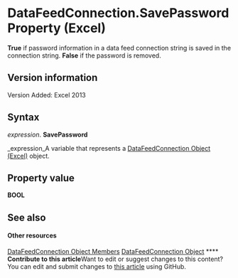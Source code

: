 
# DataFeedConnection.SavePassword Property (Excel)

 **True** if password information in a data feed connection string is saved in the connection string. **False** if the password is removed.


## Version information

Version Added: Excel 2013 


## Syntax

 _expression_. **SavePassword**

 _expression_A variable that represents a  [DataFeedConnection Object (Excel)](2ccb242b-28d5-3baf-78be-aa8f7478f4b6.md) object.


## Property value

 **BOOL**


## See also


#### Other resources


 [DataFeedConnection Object Members](33157c0b-c8d1-355f-8e72-3c7738ff67af.md)
 [DataFeedConnection Object](2ccb242b-28d5-3baf-78be-aa8f7478f4b6.md)
****   **Contribute to this article**Want to edit or suggest changes to this content? You can edit and submit changes to  [this article](https://github.com/jhershey00/VBA_Excel_Test/OpenXMLCon/articles/821113c5-c6a2-0a76-540f-84c93907a849.md) using GitHub.

